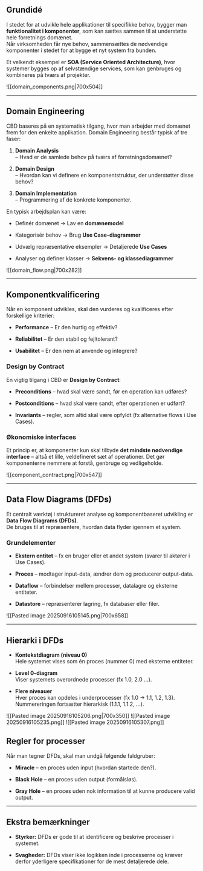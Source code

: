 ## Grundidé

I stedet for at udvikle hele applikationer til specifikke behov, bygger man **funktionalitet i komponenter**, som kan sættes sammen til at understøtte hele forretnings domænet.  
Når virksomheden får nye behov, sammensættes de nødvendige komponenter i stedet for at bygge et nyt system fra bunden.

Et velkendt eksempel er **SOA (Service Oriented Architecture)**, hvor systemer bygges op af selvstændige services, som kan genbruges og kombineres på tværs af projekter.

![[domain_components.png|700x504]]

---

## Domain Engineering

CBD baseres på en systematisk tilgang, hvor man arbejder med domænet frem for den enkelte applikation. Domain Engineering består typisk af tre faser:

1. **Domain Analysis**  
    – Hvad er de samlede behov på tværs af forretningsdomænet?
    
2. **Domain Design**  
    – Hvordan kan vi definere en komponentstruktur, der understøtter disse behov?
    
3. **Domain Implementation**  
    – Programmering af de konkrete komponenter.
    

En typisk arbejdsplan kan være:

- Definér domænet → Lav en **domænemodel**
    
- Kategorisér behov → Brug **Use Case-diagrammer**
    
- Udvælg repræsentative eksempler → Detaljerede **Use Cases**
    
- Analyser og definer klasser → **Sekvens- og klassediagrammer**
    
![[domain_flow.png|700x282]]

---

## Komponentkvalificering

Når en komponent udvikles, skal den vurderes og kvalificeres efter forskellige kriterier:

- **Performance** – Er den hurtig og effektiv?
    
- **Reliabilitet** – Er den stabil og fejltolerant?
    
- **Usabilitet** – Er den nem at anvende og integrere?
    

### Design by Contract

En vigtig tilgang i CBD er **Design by Contract**:

- **Preconditions** – hvad skal være sandt, før en operation kan udføres?
    
- **Postconditions** – hvad skal være sandt, efter operationen er udført?
    
- **Invariants** – regler, som altid skal være opfyldt (fx alternative flows i Use Cases).
    

### Økonomiske interfaces

Et princip er, at komponenter kun skal tilbyde **det mindste nødvendige interface** – altså et lille, veldefineret sæt af operationer. Det gør komponenterne nemmere at forstå, genbruge og vedligeholde.

![[component_contract.png|700x547]]

---

## Data Flow Diagrams (DFDs)

Et centralt værktøj i struktureret analyse og komponentbaseret udvikling er **Data Flow Diagrams (DFDs)**.  
De bruges til at repræsentere, hvordan data flyder igennem et system.

### Grundelementer

- **Ekstern entitet** – fx en bruger eller et andet system (svarer til aktører i Use Cases).
    
- **Proces** – modtager input-data, ændrer dem og producerer output-data.
    
- **Dataflow** – forbindelser mellem processer, datalagre og eksterne entiteter.
    
- **Datastore** – repræsenterer lagring, fx databaser eller filer.
    
![[Pasted image 20250916105145.png|700x658]]

---

## Hierarki i DFDs

- **Kontekstdiagram (niveau 0)**  
    Hele systemet vises som én proces (nummer 0) med eksterne entiteter.
    
- **Level 0-diagram**  
    Viser systemets overordnede processer (fx 1.0, 2.0 …).
    
- **Flere niveauer**  
    Hver proces kan opdeles i underprocesser (fx 1.0 → 1.1, 1.2, 1.3).  
    Nummereringen fortsætter hierarkisk (1.1.1, 1.1.2, …).
    
![[Pasted image 20250916105206.png|700x350]]
![[Pasted image 20250916105235.png]]
![[Pasted image 20250916105307.png]]

## Regler for processer

Når man tegner DFDs, skal man undgå følgende faldgruber:

- **Miracle** – en proces uden input (hvordan startede den?).
    
- **Black Hole** – en proces uden output (formålsløs).
    
- **Gray Hole** – en proces uden nok information til at kunne producere valid output.

---

## Ekstra bemærkninger

- **Styrker:** DFDs er gode til at identificere og beskrive processer i systemet.
    
- **Svagheder:** DFDs viser ikke logikken inde i processerne og kræver derfor yderligere specifikationer for de mest detaljerede dele.
